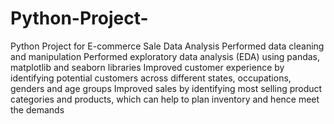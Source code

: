 # Python-Project-
Python Project for E-commerce Sale Data Analysis
Performed data cleaning and manipulation
Performed exploratory data analysis (EDA) using pandas, matplotlib and seaborn libraries
Improved customer experience by identifying potential customers across different states, occupations, genders and age groups
Improved sales by identifying most selling product categories and products, which can help to plan inventory and hence meet the demands

